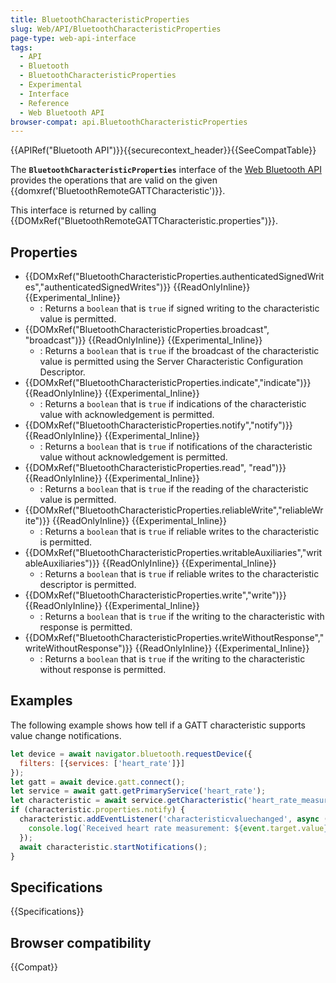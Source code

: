 ```yaml
---
title: BluetoothCharacteristicProperties
slug: Web/API/BluetoothCharacteristicProperties
page-type: web-api-interface
tags:
  - API
  - Bluetooth
  - BluetoothCharacteristicProperties
  - Experimental
  - Interface
  - Reference
  - Web Bluetooth API
browser-compat: api.BluetoothCharacteristicProperties
---
```


{{APIRef("Bluetooth API")}}{{securecontext_header}}{{SeeCompatTable}}

The **`BluetoothCharacteristicProperties`** interface of the [Web Bluetooth API](/en-US/docs/Web/API/Web_Bluetooth_API) provides the operations that are valid on the given {{domxref('BluetoothRemoteGATTCharacteristic')}}.

This interface is returned by calling {{DOMxRef("BluetoothRemoteGATTCharacteristic.properties")}}.

## Properties

- {{DOMxRef("BluetoothCharacteristicProperties.authenticatedSignedWrites","authenticatedSignedWrites")}} {{ReadOnlyInline}} {{Experimental_Inline}}
  - : Returns a `boolean` that is `true` if signed writing to the characteristic value is permitted.
- {{DOMxRef("BluetoothCharacteristicProperties.broadcast", "broadcast")}} {{ReadOnlyInline}} {{Experimental_Inline}}
  - : Returns a `boolean` that is `true` if the broadcast of the characteristic value is permitted using the Server Characteristic Configuration Descriptor.
- {{DOMxRef("BluetoothCharacteristicProperties.indicate","indicate")}} {{ReadOnlyInline}} {{Experimental_Inline}}
  - : Returns a `boolean` that is `true` if indications of the characteristic value with acknowledgement is permitted.
- {{DOMxRef("BluetoothCharacteristicProperties.notify","notify")}} {{ReadOnlyInline}} {{Experimental_Inline}}
  - : Returns a `boolean` that is `true` if notifications of the characteristic value without acknowledgement is permitted.
- {{DOMxRef("BluetoothCharacteristicProperties.read", "read")}} {{ReadOnlyInline}} {{Experimental_Inline}}
  - : Returns a `boolean` that is `true` if the reading of the characteristic value is permitted.
- {{DOMxRef("BluetoothCharacteristicProperties.reliableWrite","reliableWrite")}} {{ReadOnlyInline}} {{Experimental_Inline}}
  - : Returns a `boolean` that is `true` if reliable writes to the characteristic is permitted.
- {{DOMxRef("BluetoothCharacteristicProperties.writableAuxiliaries","writableAuxiliaries")}} {{ReadOnlyInline}} {{Experimental_Inline}}
  - : Returns a `boolean` that is `true` if reliable writes to the characteristic descriptor is permitted.
- {{DOMxRef("BluetoothCharacteristicProperties.write","write")}} {{ReadOnlyInline}} {{Experimental_Inline}}
  - : Returns a `boolean` that is `true` if the writing to the characteristic with response is permitted.
- {{DOMxRef("BluetoothCharacteristicProperties.writeWithoutResponse","writeWithoutResponse")}} {{ReadOnlyInline}} {{Experimental_Inline}}
  - : Returns a `boolean` that is `true` if the writing to the characteristic without response is permitted.

## Examples

The following example shows how tell if a GATT characteristic supports value change notifications.

```js
let device = await navigator.bluetooth.requestDevice({
  filters: [{services: ['heart_rate']}]
});
let gatt = await device.gatt.connect();
let service = await gatt.getPrimaryService('heart_rate');
let characteristic = await service.getCharacteristic('heart_rate_measurement');
if (characteristic.properties.notify) {
  characteristic.addEventListener('characteristicvaluechanged', async (event) => {
    console.log(`Received heart rate measurement: ${event.target.value}`);
  });
  await characteristic.startNotifications();
}
```

## Specifications

{{Specifications}}

## Browser compatibility

{{Compat}}
